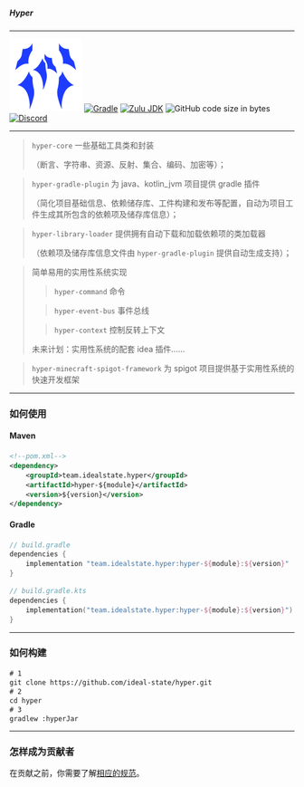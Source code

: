 ##### Hyper

------------------------------------------------------------------------------

<img src="./.idea/icon.png" alt="Hyper LOGO" width="" height="auto"></img>
[![Gradle](https://img.shields.io/badge/Gradle-v8%2E5-g?logo=gradle&style=flat-square)](https://gradle.org/)
[![Zulu JDK](https://img.shields.io/badge/Zulu%20JDK-8-blue?style=flat-square)](https://www.azul.com/downloads/?package=jdk#zulu)
![GitHub code size in bytes](https://img.shields.io/github/languages/code-size/ideal-state/hyper?style=flat-square&logo=github)
[![Discord](https://img.shields.io/discord/1191122625389396098?style=flat-square&logo=discord)](https://discord.gg/DdGhNzAu2r)

[//]: # (![GitHub Actions Workflow Status]&#40;https://img.shields.io/github/actions/workflow/status/ideal-state/hyper/release.yml?style=flat-square&#41;)
[//]: # (![GitHub Release]&#40;https://img.shields.io/github/v/release/ideal-state/hyper?style=flat-square&#41;)

------------------------------------------------------------------------------

> `hyper-core` 一些基础工具类和封装
> 
> （断言、字符串、资源、反射、集合、编码、加密等）；

> `hyper-gradle-plugin` 为 java、kotlin_jvm 项目提供 gradle 插件
> 
> （简化项目基础信息、依赖储存库、工件构建和发布等配置，自动为项目工件生成其所包含的依赖项及储存库信息）；

> `hyper-library-loader` 提供拥有自动下载和加载依赖项的类加载器
> 
> （依赖项及储存库信息文件由 `hyper-gradle-plugin` 提供自动生成支持）；

> 简单易用的实用性系统实现
> 
>> `hyper-command` 命令
>
>> `hyper-event-bus` 事件总线
>
>> `hyper-context` 控制反转上下文
>
> 未来计划：实用性系统的配套 idea 插件……

> `hyper-minecraft-spigot-framework` 为 spigot 项目提供基于实用性系统的快速开发框架

------------------------------------------------------------------------------

### 如何使用

#### Maven
```xml
<!--pom.xml-->
<dependency>
    <groupId>team.idealstate.hyper</groupId>
    <artifactId>hyper-${module}</artifactId>
    <version>${version}</version>
</dependency>
```

#### Gradle
```groovy
// build.gradle
dependencies {
    implementation "team.idealstate.hyper:hyper-${module}:${version}"
}
```
```kotlin
// build.gradle.kts
dependencies {
    implementation("team.idealstate.hyper:hyper-${module}:${version}")
}
```

------------------------------------------------------------------------------

### 如何构建

```shell
# 1
git clone https://github.com/ideal-state/hyper.git
# 2
cd hyper
# 3
gradlew :hyperJar
```

------------------------------------------------------------------------------

### 怎样成为贡献者

在贡献之前，你需要了解[相应的规范](https://github.com/ideal-state)。
